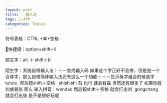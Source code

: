 ```yaml
---
layout: post
title:   输入法
tags: -APP
categories: Tooles
---
```

符号表格：CTRL +⌘+空格   

快捷键：option+shift+K 

颜文字：alt ＋ shift＋b   

陌生字：系统自带输入法：－－查找输入码
如果这个字正好不会拼，但是是一个合体字，那么自带简体输入法还有这么一个功能－－－显示拆字组合的候选字
tututu  然后按shift＋空格   
shishishi 石 也行 就会有磊 当然还有很多了
如果你姓刘或者张 那么 输入拼音：wendao 然后按shift＋空格 就会打出刘  gongchang 就会打出张 是不是很好玩呢

